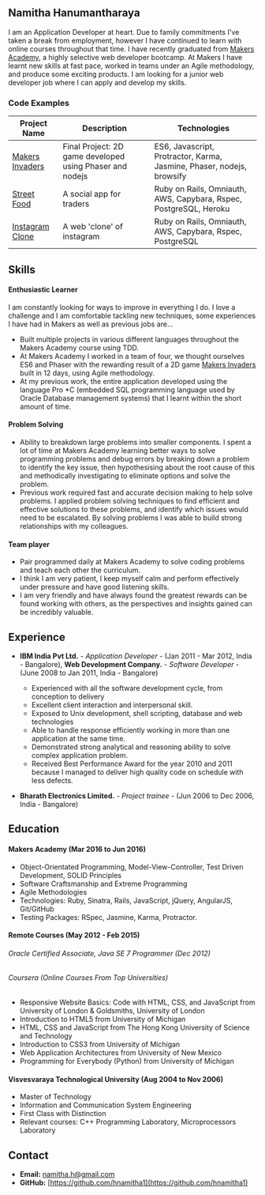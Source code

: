 ## Namitha Hanumantharaya

I am an Application Developer at heart. Due to family commitments I've taken a break from employment, however I have continued to learn
with online courses throughout that time. I have recently graduated from [Makers Academy](http://www.makersacademy.com/), a highly selective web developer bootcamp. At Makers I have learnt new skills at fast pace, worked in teams under an Agile methodology, and produce some exciting products. I am looking for a junior web developer job where I can apply and develop my skills.

### Code Examples

| Project Name        | Description         | Technologies        |
|-------------------------|-------------------------|-------------------------|
| [Makers Invaders](https://github.com/hnamitha1/final-project-makers)               | Final Project: 2D game developed using Phaser and nodejs                                                          | ES6, Javascript, Protractor, Karma, Jasmine, Phaser, nodejs, browsify               |
| [Street Food](https://github.com/hnamitha1/streetFood)| A social app for traders  | Ruby on Rails, Omniauth, AWS, Capybara, Rspec, PostgreSQL, Heroku |
| [Instagram Clone](https://github.com/hnamitha1/Photogram) | A web 'clone' of instagram                                                        | Ruby on Rails, Omniauth, AWS, Capybara, Rspec, PostgreSQL                    |

## Skills

#### Enthusiastic Learner

I am constantly looking for ways to improve in everything I do. I love a challenge and I am comfortable tackling new techniques, some experiences I have had in Makers as well as previous jobs are...

- Built multiple projects in various different languages throughout the Makers Academy course using TDD.
- At Makers Academy I worked in a team of four, we thought ourselves ES6 and Phaser with the rewarding result of a 2D game [Makers Invaders](https://makers-invaders.herokuapp.com/) built in 12 days, using Agile methodology.
- At my previous work, the entire application developed using the language Pro *C (embedded SQL programming language used by Oracle Database management systems) that I learnt within the short amount of time. 

#### Problem Solving

- Ability to breakdown large problems into smaller components. I spent a lot of time at Makers Academy learning better ways to solve programming problems and debug errors by breaking down a problem to identify the key issue, then hypothesising about the root cause of this and methodically investigating to eliminate options and solve the problem. 
- Previous work required fast and accurate decision making to help solve problems. I applied problem solving techniques to find efficient and effective solutions to these problems, and identify which issues would need to be escalated. By solving problems I was able to build strong relationships with my colleagues.
 
#### Team player

- Pair programmed daily at Makers Academy to solve coding problems and teach each other the curriculum.
- I think I am very patient, I keep myself calm and perform effectively under pressure and have good listening skills.
- I am very friendly and have always found the greatest rewards can be found working with others, as the perspectives and insights gained can be incredibly valuable. 

## Experience

- **IBM India Pvt Ltd.** - *Application Developer* - (Jan 2011 - Mar 2012, India - Bangalore), **Web Development Company.** - *Software Developer* - (June 2008 to Jan 2011, India - Bangalore)
    * Experienced with all the software development cycle, from conception to delivery
    * Excellent client interaction and interpersonal skill.
    * Exposed to Unix development, shell scripting, database and web technologies
    * Able to handle response efficiently working in more than one application at the same time.
    * Demonstrated strong analytical and reasoning ability to solve complex application problem.
    * Received Best Performance Award for the year 2010 and 2011 because I managed to deliver high quality code on schedule with less defects.
 
- **Bharath Electronics Limited.** - *Project trainee* - (Jun 2006 to Dec 2006, India - Bangalore)

## Education

#### Makers Academy (Mar 2016 to Jun 2016)

- Object-Orientated Programming, Model-View-Controller, Test Driven Development, SOLID Principles
- Software Craftsmanship and Extreme Programming
- Agile Methodologies
- Technologies: Ruby, Sinatra, Rails, JavaScript, jQuery, AngularJS, Git/GitHub
- Testing Packages: RSpec, Jasmine, Karma, Protractor.

#### Remote Courses (May 2012 - Feb 2015)

###### Oracle Certified Associate, Java SE 7 Programmer (Dec 2012)

###### Coursera (Online Courses From Top Universities)

- Responsive Website Basics: Code with HTML, CSS, and JavaScript from University of London & Goldsmiths, University of London
- Introduction to HTML5 from University of Michigan 
- HTML, CSS and JavaScript from  The Hong Kong University of Science and Technology
- Introduction to CSS3 from  University of Michigan
- Web Application Architectures from  University of New Mexico
- Programming for Everybody (Python) from University of Michigan

#### Visvesvaraya Technological University (Aug 2004 to Nov 2006)

- Master of Technology
- Information and Communication System Engineering
- First Class with Distinction
- Relevant courses: C++ Programming Laboratory, Microprocessors Laboratory

    
## Contact

- **Email:** namitha.h@gmail.com
- **GitHub:** [https://github.com/hnamitha1](https://github.com/hnamitha1)



 
